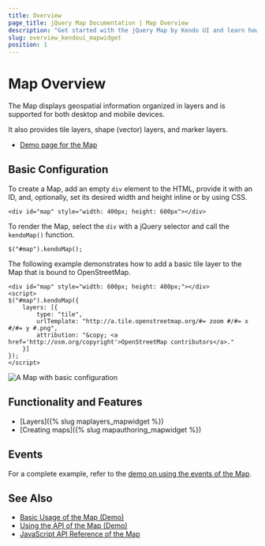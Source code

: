 ```yaml
---
title: Overview
page_title: jQuery Map Documentation | Map Overview
description: "Get started with the jQuery Map by Kendo UI and learn how to create, initialize, and enable the widget."
slug: overview_kendoui_mapwidget
position: 1
---
```


# Map Overview

The Map displays geospatial information organized in layers and is supported for both desktop and mobile devices.

It also provides tile layers, shape (vector) layers, and marker layers.

* [Demo page for the Map](https://demos.telerik.com/kendo-ui/map/index)

## Basic Configuration

To create a Map, add an empty `div` element to the HTML, provide it with an ID, and, optionally, set its desired width and height inline or by using CSS.

    <div id="map" style="width: 400px; height: 600px"></div>

To render the Map, select the `div` with a jQuery selector and call the `kendoMap()` function.

    $("#map").kendoMap();

The following example demonstrates how to add a basic tile layer to the Map that is bound to OpenStreetMap.

    <div id="map" style="width: 600px; height: 400px;"></div>
    <script>
    $("#map").kendoMap({
        layers: [{
            type: "tile",
            urlTemplate: "http://a.tile.openstreetmap.org/#= zoom #/#= x #/#= y #.png",
            attribution: "&copy; <a href='http://osm.org/copyright'>OpenStreetMap contributors</a>."
        }]
    });
    </script>

![A Map with basic configuration](/controls/diagrams-and-maps/map/images/map-basic.png)

## Functionality and Features

* [Layers]({% slug maplayers_mapwidget %})
* [Creating maps]({% slug mapauthoring_mapwidget %})

## Events

For a complete example, refer to the [demo on using the events of the Map](https://demos.telerik.com/kendo-ui/map/events).

## See Also

* [Basic Usage of the Map (Demo)](https://demos.telerik.com/kendo-ui/map/index)
* [Using the API of the Map (Demo)](https://demos.telerik.com/kendo-ui/map/api)
* [JavaScript API Reference of the Map](/api/javascript/dataviz/ui/map)
